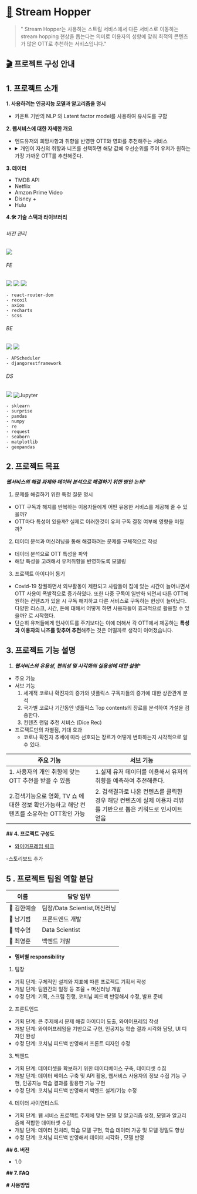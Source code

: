 #  **[🍿](https://emojipedia.org/popcorn/) Stream Hopper** 

> " Stream Hopper는 사용하는 스트림 서비스에서 다른 서비스로 이동하는 stream hopping 현상을 돕는다는 의미로 이용자의 성향에 맞춰 최적의 콘텐츠가 많은 OTT로 추천하는 서비스입니다." 

## [🎬](https://emojipedia.org/clapper-board/)  프로젝트 구성 안내

## 1. 프로젝트 소개

**1. 사용하려는 인공지능 모델과 알고리즘을 명시**
- 카운트 기반의 NLP 와 Latent factor model를 사용하여 유사도를 구함

**2. 웹서비스에 대한 자세한 개요**
- 엔드유저의 희망사항과 취향을 반영한 OTT와 영화를 추천해주는 서비스
- <details><summary>개인이 자신의 취향과 니즈를 선택하면 해당 값에 우선순위를 주어 유저가 원하는 가장 가까운 OTT를 추천해준다.</summary>
    - 유저에게 다양한 정보를 주기위해서 유저가 얼만틈 좋아할지에 대한 예측값과 유저들이 남긴 리뷰에 대한 태그로 인사이트 줌
    - 원하는 컨텐츠 검색 시 어느 OTT에 있는지 검색 가능
</details>

**3. 데이터**
- TMDB API
- Netflix
- Amzon Prime Video
- Disney +
- Hulu

**4.🛠️ 기술 스택과 라이브러리**
###### 버전 관리
<img src="https://img.shields.io/badge/GitLab-FCA121?style=flat-square&logo=GitLab&logoColor=white"/></a>

###### FE
<img src="https://img.shields.io/badge/React-61DAFB?style=flat-square&logo=React&logoColor=white"/></a>
<img src="https://img.shields.io/badge/Bootstrap-7952B3?style=flat-square&logo=Bootstrap&logoColor=white"/></a>
<img src="https://img.shields.io/badge/React Router-CA4245?style=flat-square&logo=React Router&logoColor=white"/></a>
```
- react-router-dom
- recoil
- axios
- recharts
- scss
```

###### BE
<img src="https://img.shields.io/badge/Django-092E20?style=flat-square&logo=Django&logoColor=white"/></a>
<img src="https://img.shields.io/badge/PostgreSQL-4169E1?style=flat-square&logo=PostgreSQL&logoColor=white"/></a>
```
- APScheduler
- djangorestframework
```
###### DS
<img src="https://img.shields.io/badge/Python-3766AB?style=flat-square&logo=Python&logoColor=white"/></a>
<img alt="Jupyter" src="https://img.shields.io/badge/Jupyter-F37626?style=flat-square&logo=Jupyter&logoColor=white"/></a>
```
- sklearn
- surprise
- pandas
- numpy
- re
- request
- seaborn
- matplotlib
- geopandas
```

## 2. 프로젝트 목표
***웹서비스의 해결 과제와 데이터 분석으로 해결하기 위한 방안 논의****

1. 문제를 해결하기 위한 특정 질문 명시
- OTT 구독과 해지를 반복하는 이용자들에게 어떤 유용한 서비스를 제공해 줄 수 있을까?
- OTT마다 특성이 있을까? 실제로 이러한것이 유저 구독 결정 여부에 영향을 미칠까?

2. 데이터 분석과 머신러닝을 통해 해결하려는 문제를 구체적으로 작성
- 데이터 분석으로 OTT 특성을 파악
- 해당 특성을 고려해서 유저취향을 빈영하도록 모델링

3. 프로젝트 아이디어 동기
- Covid-19 창궐하면서 외부활동이 제한되고 사람들이 집에 있는 시간이 늘어나면서 OTT 사용이 폭발적으로 증가하였다. 또한 다중 구독이 일반화 되면서 다른 OTT에 원하는 컨텐츠가 있을 시 구독 해지하고 다른 서비스로 구독하는 현상이 늘어났다. 다양한 리스크, 시간, 돈에 대해서 어떻게 하면 사용자들이 효과적으로 활용할 수 있을까? 로 시작했다.
- 단순히 유저들에게 인사이트를 주기보다는 이에 더해서 각  OTT에서 제공하는 **특성과 이용자의 니즈를 맞추어 추천**해주는 것은 어떨까로 생각이 이어졌습니다.

## 3. 프로젝트 기능 설명

1. ***웹서비스의 유용성, 편의성 및 시각화의 실용성에 대한 설명****
* 주요 기능
* 서브 기능
  1. 세계적 코로나 확진자의 증가와 넷플릭스 구독자들의 증가에 대한 상관관계 분석
  1. 국가별 코로나 기간동안 넷플릭스 Top contents의 장르를 분석하여 가설을 검증한다.
  1. 컨텐츠 랜덤 추천 서비스 (Dice Rec)
* 프로젝트만의 차별점, 기대 효과
  * 코로나 확진자 추세에 따라 선호되는 장르가 어떻게 변화하는지 시각적으로 알 수 있다.


| 주요 기능     | 서브 기능 |
| ----------- |-------- |
|1. 사용자의 개인 취향에 맞는 OTT 추천을 받을 수 있음  |  1.실제 유저 데이터를 이용해서 유저의 취향을 예측하여 추천해준다.  |
| 2.검색기능으로 영화, TV 쇼 에대한 정보 확인가능하고 해당 컨텐츠를 소유하는 OTT확인 가능 | 2. 검색결과로 나온 컨텐츠를 클릭한 경우 해당 컨텐츠에 실제 이용자 리뷰를 기반으로 뽑은 키워드로 인사이트 얻음|실제 유저의 리뷰를 기반으로 해당 영화의 키워드를 추출해 인사이트를 준다.   |

**## 4. 프로젝트 구성도**

- [와이어프레임 링크](https://whimsical.com/streamhopper-KwykEjScJjPCYgwaNwQ2yW)

-스토리보드 추가 


##  5 . 프로젝트 팀원 역할 분담

| 이름 | 담당 업무 |
| ------ | ------ |
| 👩 김한예슬 | 팀장/Data Scientist,머신러닝  |
| 👨 남기범 |  프론트엔드 개발  |
| 👨 박수영 | Data Scientist |
| 👨 최영훈 | 백엔드 개발 |

- ****멤버별 responsibility****

1. 팀장

- 기획 단계: 구체적인 설계와 지표에 따른 프로젝트 기획서 작성
- 개발 단계: 팀원간의 일정 등 조율 + 머신러닝 개발
- 수정 단계: 기획, 스크럼 진행, 코치님 피드백 반영해서 수정, 발표 준비

2. 프론트엔드

- 기획 단계: 큰 주제에서 문제 해결 아이디어 도출, 와이어프레임 작성
- 개발 단계: 와이어프레임을 기반으로 구현, 인공지능 학습 결과 시각화 담당, UI 디자인 완성
- 수정 단계: 코치님 피드백 반영해서 프론트 디자인 수정

3. 백엔드

- 기획 단계: 데이터셋을 확보하기 위한 데이터베이스 구축, 데이터셋 수집
- 개발 단계: 데이터 베이스 구축 및 API 활용, 웹서비스 사용자의 정보 수집 기능 구현, 인공지능 학습 결과를 활용한 기능 구현
- 수정 단계: 코치님 피드백 반영해서 백엔드 설계/기능 수정

4. 데이터 사이언티스트

- 기획 단계: 웹 서비스 프로젝트 주제에 맞는 모델 및 알고리즘 설정, 모델과 알고리즘에 적합한 데이터셋 수집
- 개발 단계: 데이터 전처리, 학습 모델 구현, 학습 데이터 가공 및 모델 정밀도 향상
- 수정 단계: 코치님 피드백 반영해서  데이터 시각화 , 모델 반영

**## 6. 버전**

- 1.0

**## 7. FAQ**

**# 사용방법**